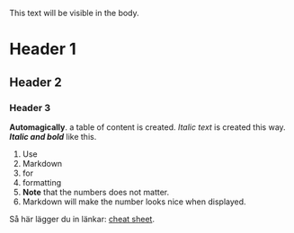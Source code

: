 <!---
This file is required for our parser to work
If you want an empty body, leave this file empty. But I can not see a use case for this
-->

This text will be visible in the body.

# Header 1

## Header 2

### Header 3

**Automagically**. a table of content is created.
_Italic text_ is created this way.
**_Italic and bold_** like this.

1. Use
2. Markdown
3. for
4. formatting
5. **Note** that the numbers does not matter.
6. Markdown will make the number looks nice when displayed.

Så här lägger du in länkar: [cheat sheet](https://github.com/adam-p/markdown-here/wiki/Markdown-Cheatsheet).

